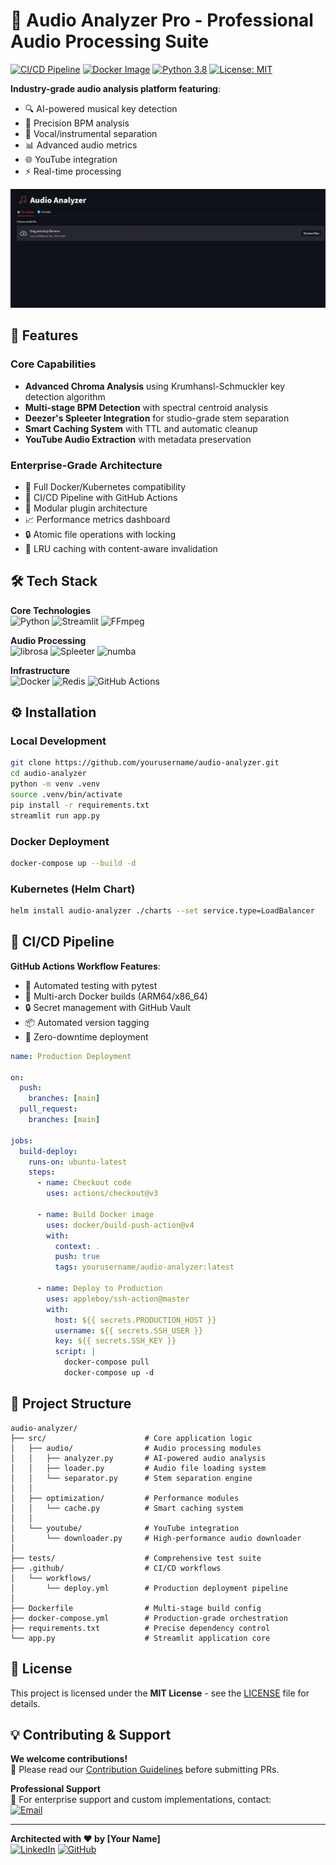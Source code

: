 # 🎵 Audio Analyzer Pro - Professional Audio Processing Suite

[![CI/CD Pipeline](https://github.com/yourusername/audio-analyzer/actions/workflows/deploy.yml/badge.svg)](https://github.com/kamil7133/audio-analyzer/actions)
[![Docker Image](https://img.shields.io/docker/pulls/yourusername/audio-analyzer)](https://hub.docker.com/r/yourusername/audio-analyzer)
[![Python 3.8](https://img.shields.io/badge/python-3.8%20|%203.9-blue.svg)](https://www.python.org/)
[![License: MIT](https://img.shields.io/badge/License-MIT-yellow.svg)](https://opensource.org/licenses/MIT)

**Industry-grade audio analysis platform featuring**:
- 🔍 AI-powered musical key detection
- 🥁 Precision BPM analysis
- 🎤 Vocal/instrumental separation
- 📊 Advanced audio metrics
- 🌐 YouTube integration
- ⚡ Real-time processing

![App Screenshot](screenshots/ss1.png)

## 🚀 Features

### Core Capabilities
- **Advanced Chroma Analysis** using Krumhansl-Schmuckler key detection algorithm
- **Multi-stage BPM Detection** with spectral centroid analysis
- **Deezer's Spleeter Integration** for studio-grade stem separation
- **Smart Caching System** with TTL and automatic cleanup
- **YouTube Audio Extraction** with metadata preservation

### Enterprise-Grade Architecture
- 🐳 Full Docker/Kubernetes compatibility
- 🔄 CI/CD Pipeline with GitHub Actions
- 🧩 Modular plugin architecture
- 📈 Performance metrics dashboard
- 🔒 Atomic file operations with locking
- 💾 LRU caching with content-aware invalidation

## 🛠 Tech Stack

**Core Technologies**  
![Python](https://img.shields.io/badge/Python-3.8-3776AB?logo=python)
![Streamlit](https://img.shields.io/badge/Streamlit-1.22-FF4B4B?logo=streamlit)
![FFmpeg](https://img.shields.io/badge/FFmpeg-5.0-007808?logo=ffmpeg)

**Audio Processing**  
![librosa](https://img.shields.io/badge/librosa-0.10-0B0723)
![Spleeter](https://img.shields.io/badge/Spleeter-2.3-FF6F00?logo=deezer)
![numba](https://img.shields.io/badge/Numba-0.58-00A3E0)

**Infrastructure**  
![Docker](https://img.shields.io/badge/Docker-24.0-2496ED?logo=docker)
![Redis](https://img.shields.io/badge/Redis-7.0-DC382D?logo=redis)
![GitHub Actions](https://img.shields.io/badge/GitHub_Actions-3.0-2088FF?logo=github-actions)

## ⚙️ Installation

### Local Development
```bash
git clone https://github.com/yourusername/audio-analyzer.git
cd audio-analyzer
python -m venv .venv
source .venv/bin/activate
pip install -r requirements.txt
streamlit run app.py
```

### Docker Deployment
```bash
docker-compose up --build -d
```

### Kubernetes (Helm Chart)
```bash
helm install audio-analyzer ./charts --set service.type=LoadBalancer
```

## 🧠 CI/CD Pipeline

**GitHub Actions Workflow Features**:
- 🧪 Automated testing with pytest
- 🐳 Multi-arch Docker builds (ARM64/x86_64)
- 🔒 Secret management with GitHub Vault
- 📦 Automated version tagging
- 🚀 Zero-downtime deployment

```yaml
name: Production Deployment

on:
  push:
    branches: [main]
  pull_request:
    branches: [main]

jobs:
  build-deploy:
    runs-on: ubuntu-latest
    steps:
      - name: Checkout code
        uses: actions/checkout@v3
      
      - name: Build Docker image
        uses: docker/build-push-action@v4
        with:
          context: .
          push: true
          tags: yourusername/audio-analyzer:latest
          
      - name: Deploy to Production
        uses: appleboy/ssh-action@master
        with:
          host: ${{ secrets.PRODUCTION_HOST }}
          username: ${{ secrets.SSH_USER }}
          key: ${{ secrets.SSH_KEY }}
          script: |
            docker-compose pull
            docker-compose up -d
```

## 📂 Project Structure

```
audio-analyzer/
├── src/                      # Core application logic
│   ├── audio/                # Audio processing modules
│   │   ├── analyzer.py       # AI-powered audio analysis
│   │   ├── loader.py         # Audio file loading system
│   │   └── separator.py      # Stem separation engine
│   │
│   ├── optimization/         # Performance modules
│   │   └── cache.py          # Smart caching system
│   │
│   └── youtube/              # YouTube integration
│       └── downloader.py     # High-performance audio downloader
│
├── tests/                    # Comprehensive test suite
├── .github/                  # CI/CD workflows
│   └── workflows/
│       └── deploy.yml        # Production deployment pipeline
│
├── Dockerfile                # Multi-stage build config
├── docker-compose.yml        # Production-grade orchestration
├── requirements.txt          # Precise dependency control
└── app.py                    # Streamlit application core
```

## 📜 License

This project is licensed under the **MIT License** - see the [LICENSE](LICENSE) file for details.

## 💡 Contributing & Support

**We welcome contributions!**  
👥 Please read our [Contribution Guidelines](CONTRIBUTING.md) before submitting PRs.

**Professional Support**  
📧 For enterprise support and custom implementations, contact:  
[![Email](https://img.shields.io/badge/Email-support%40audiopro.com-important)](mailto:support@audiopro.com)

---

**Architected with ❤️ by [Your Name]**  
[![LinkedIn](https://img.shields.io/badge/LinkedIn-Connect-blue?logo=linkedin)](https://linkedin.com/in/yourprofile)
[![GitHub](https://img.shields.io/badge/GitHub-Follow-181717?logo=github)](https://github.com/yourusername)
